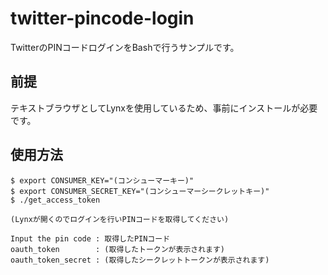 # twitter-pincode-login

TwitterのPINコードログインをBashで行うサンプルです。

## 前提
テキストブラウザとしてLynxを使用しているため、事前にインストールが必要です。

## 使用方法
```
$ export CONSUMER_KEY="(コンシューマーキー)"
$ export CONSUMER_SECRET_KEY="(コンシューマーシークレットキー)"
$ ./get_access_token

(Lynxが開くのでログインを行いPINコードを取得してください)

Input the pin code : 取得したPINコード
oauth_token        : (取得したトークンが表示されます)
oauth_token_secret : (取得したシークレットトークンが表示されます)
```